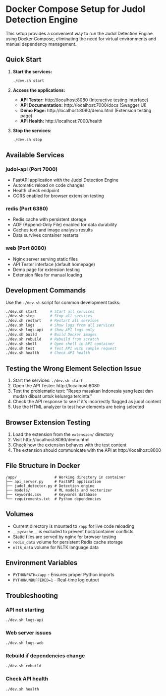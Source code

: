 # Docker Compose Setup for Judol Detection Engine

This setup provides a convenient way to run the Judol Detection Engine using Docker Compose, eliminating the need for virtual environments and manual dependency management.

## Quick Start

1. **Start the services:**

   ```bash
   ./dev.sh start
   ```

2. **Access the applications:**

   - **API Tester:** http://localhost:8080 (Interactive testing interface)
   - **API Documentation:** http://localhost:7000/docs (Swagger UI)
   - **Demo Page:** http://localhost:8080/demo.html (Extension testing page)
   - **API Health:** http://localhost:7000/health

3. **Stop the services:**
   ```bash
   ./dev.sh stop
   ```

## Available Services

### judol-api (Port 7000)

- FastAPI application with the Judol Detection Engine
- Automatic reload on code changes
- Health check endpoint
- CORS enabled for browser extension testing

### redis (Port 6380)

- Redis cache with persistent storage
- AOF (Append-Only File) enabled for data durability
- Caches text and image analysis results
- Data survives container restarts

### web (Port 8080)

- Nginx server serving static files
- API Tester interface (default homepage)
- Demo page for extension testing
- Extension files for manual loading

## Development Commands

Use the `./dev.sh` script for common development tasks:

```bash
./dev.sh start      # Start all services
./dev.sh stop       # Stop all services
./dev.sh restart    # Restart all services
./dev.sh logs       # Show logs from all services
./dev.sh logs-api   # Show API logs only
./dev.sh build      # Build Docker images
./dev.sh rebuild    # Rebuild from scratch
./dev.sh shell      # Open shell in API container
./dev.sh test       # Test API with sample request
./dev.sh health     # Check API health
```

## Testing the Wrong Element Selection Issue

1. Start the services: `./dev.sh start`
2. Open the API Tester: http://localhost:8080
3. Test the problematic text: "Resep masakan Indonesia yang lezat dan mudah dibuat untuk keluarga tercinta."
4. Check the API response to see if it's incorrectly flagged as judol content
5. Use the HTML analyzer to test how elements are being selected

## Browser Extension Testing

1. Load the extension from the `extension/` directory
2. Visit http://localhost:8080/demo.html
3. Check how the extension behaves with the test content
4. The extension should communicate with the API at http://localhost:8000

## File Structure in Docker

```
/app/                 # Working directory in container
├── api_server.py     # FastAPI application
├── judol_detector.py # Detection engine
├── models/           # ML models and vectorizer
├── keywords.csv      # Keywords database
└── requirements.txt  # Python dependencies
```

## Volumes

- Current directory is mounted to `/app` for live code reloading
- `__pycache__` is excluded to prevent host/container conflicts
- Static files are served by nginx for browser testing
- `redis_data` volume for persistent Redis cache storage
- `nltk_data` volume for NLTK language data

## Environment Variables

- `PYTHONPATH=/app` - Ensures proper Python imports
- `PYTHONUNBUFFERED=1` - Real-time log output

## Troubleshooting

### API not starting

```bash
./dev.sh logs-api
```

### Web server issues

```bash
./dev.sh logs-web
```

### Rebuild if dependencies change

```bash
./dev.sh rebuild
```

### Check API health

```bash
./dev.sh health
```
